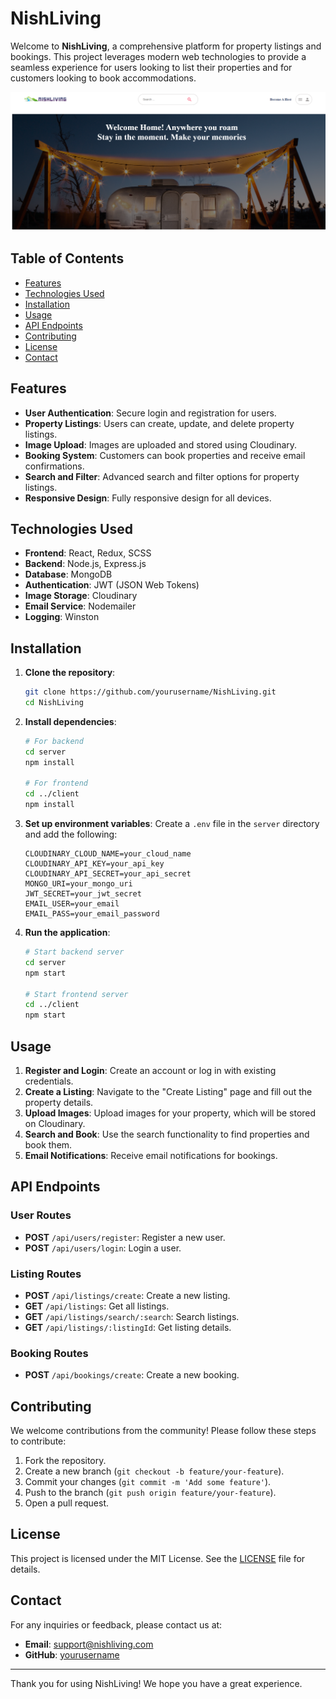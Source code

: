 # NishLiving

Welcome to **NishLiving**, a comprehensive platform for property listings and bookings. This project leverages modern web technologies to provide a seamless experience for users looking to list their properties and for customers looking to book accommodations.

<p align="center">
  <img src="server\uploads\preview.png" width="1000" alt="Decentralized Exchange">
</p>

## Table of Contents

- [Features](#features)
- [Technologies Used](#technologies-used)
- [Installation](#installation)
- [Usage](#usage)
- [API Endpoints](#api-endpoints)
- [Contributing](#contributing)
- [License](#license)
- [Contact](#contact)

## Features

- **User Authentication**: Secure login and registration for users.
- **Property Listings**: Users can create, update, and delete property listings.
- **Image Upload**: Images are uploaded and stored using Cloudinary.
- **Booking System**: Customers can book properties and receive email confirmations.
- **Search and Filter**: Advanced search and filter options for property listings.
- **Responsive Design**: Fully responsive design for all devices.

## Technologies Used

- **Frontend**: React, Redux, SCSS
- **Backend**: Node.js, Express.js
- **Database**: MongoDB
- **Authentication**: JWT (JSON Web Tokens)
- **Image Storage**: Cloudinary
- **Email Service**: Nodemailer
- **Logging**: Winston

## Installation

1. **Clone the repository**:
    ```bash
    git clone https://github.com/yourusername/NishLiving.git
    cd NishLiving
    ```

2. **Install dependencies**:
    ```bash
    # For backend
    cd server
    npm install

    # For frontend
    cd ../client
    npm install
    ```

3. **Set up environment variables**:
    Create a `.env` file in the `server` directory and add the following:
    ```env
    CLOUDINARY_CLOUD_NAME=your_cloud_name
    CLOUDINARY_API_KEY=your_api_key
    CLOUDINARY_API_SECRET=your_api_secret
    MONGO_URI=your_mongo_uri
    JWT_SECRET=your_jwt_secret
    EMAIL_USER=your_email
    EMAIL_PASS=your_email_password
    ```

4. **Run the application**:
    ```bash
    # Start backend server
    cd server
    npm start

    # Start frontend server
    cd ../client
    npm start
    ```

## Usage

1. **Register and Login**: Create an account or log in with existing credentials.
2. **Create a Listing**: Navigate to the "Create Listing" page and fill out the property details.
3. **Upload Images**: Upload images for your property, which will be stored on Cloudinary.
4. **Search and Book**: Use the search functionality to find properties and book them.
5. **Email Notifications**: Receive email notifications for bookings.

## API Endpoints

### User Routes

- **POST** `/api/users/register`: Register a new user.
- **POST** `/api/users/login`: Login a user.

### Listing Routes

- **POST** `/api/listings/create`: Create a new listing.
- **GET** `/api/listings`: Get all listings.
- **GET** `/api/listings/search/:search`: Search listings.
- **GET** `/api/listings/:listingId`: Get listing details.

### Booking Routes

- **POST** `/api/bookings/create`: Create a new booking.

## Contributing

We welcome contributions from the community! Please follow these steps to contribute:

1. Fork the repository.
2. Create a new branch (`git checkout -b feature/your-feature`).
3. Commit your changes (`git commit -m 'Add some feature'`).
4. Push to the branch (`git push origin feature/your-feature`).
5. Open a pull request.

## License

This project is licensed under the MIT License. See the [LICENSE](LICENSE) file for details.

## Contact

For any inquiries or feedback, please contact us at:

- **Email**: support@nishliving.com
- **GitHub**: [yourusername](https://github.com/anandpiyush1521)

---

Thank you for using NishLiving! We hope you have a great experience.